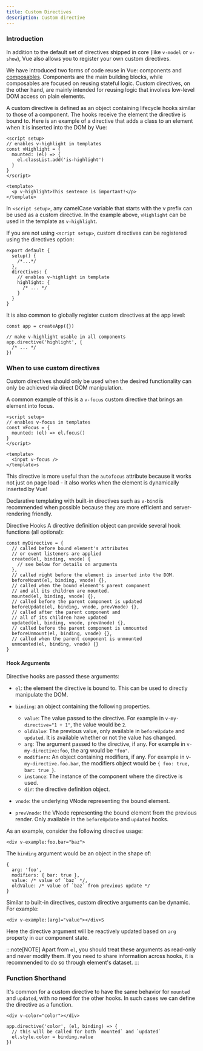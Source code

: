 ```yaml
---
title: Custom Directives
description: Custom directive
---
```


### Introduction​
In addition to the default set of directives shipped in core (like `v-model` or `v-show`), Vue also allows you to register your own custom directives.

We have introduced two forms of code reuse in Vue: components and [composables](reuseable/composables). Components are the main building blocks, while composables are focused on reusing stateful logic. Custom directives, on the other hand, are mainly intended for reusing logic that involves low-level DOM access on plain elements.

A custom directive is defined as an object containing lifecycle hooks similar to those of a component. The hooks receive the element the directive is bound to. Here is an example of a directive that adds a class to an element when it is inserted into the DOM by Vue:

```
<script setup>
// enables v-highlight in templates
const vHighlight = {
  mounted: (el) => {
    el.classList.add('is-highlight')
  }
}
</script>

<template>
  <p v-highlight>This sentence is important!</p>
</template>
```

In `<script setup>`, any camelCase variable that starts with the v prefix can be used as a custom directive. In the example above, `vHighlight` can be used in the template as `v-highlight`.

If you are not using `<script setup>`, custom directives can be registered using the directives option:

```
export default {
  setup() {
    /*...*/
  },
  directives: {
    // enables v-highlight in template
    highlight: {
      /* ... */
    }
  }
}
```

It is also common to globally register custom directives at the app level:

```
const app = createApp({})

// make v-highlight usable in all components
app.directive('highlight', {
  /* ... */
})
```

### When to use custom directives​
Custom directives should only be used when the desired functionality can only be achieved via direct DOM manipulation.

A common example of this is a `v-focus` custom directive that brings an element into focus.

```
<script setup>
// enables v-focus in templates
const vFocus = {
  mounted: (el) => el.focus()
}
</script>

<template>
  <input v-focus />
</template>s
```

This directive is more useful than the `autofocus` attribute because it works not just on page load - it also works when the element is dynamically inserted by Vue!

Declarative templating with built-in directives such as `v-bind` is recommended when possible because they are more efficient and server-rendering friendly.

Directive Hooks​
A directive definition object can provide several hook functions (all optional):

```
const myDirective = {
  // called before bound element's attributes
  // or event listeners are applied
  created(el, binding, vnode) {
    // see below for details on arguments
  },
  // called right before the element is inserted into the DOM.
  beforeMount(el, binding, vnode) {},
  // called when the bound element's parent component
  // and all its children are mounted.
  mounted(el, binding, vnode) {},
  // called before the parent component is updated
  beforeUpdate(el, binding, vnode, prevVnode) {},
  // called after the parent component and
  // all of its children have updated
  updated(el, binding, vnode, prevVnode) {},
  // called before the parent component is unmounted
  beforeUnmount(el, binding, vnode) {},
  // called when the parent component is unmounted
  unmounted(el, binding, vnode) {}
}
```

#### Hook Arguments​
Directive hooks are passed these arguments:

- `el`: the element the directive is bound to. This can be used to directly manipulate the DOM.

- `binding`: an object containing the following properties.

    - `value`: The value passed to the directive. For example in `v-my-directive="1 + 1"`, the value would be `2`.
    - `oldValue`: The previous value, only available in `beforeUpdate` and `updated`. It is available whether or not the value has changed.
    - `arg`: The argument passed to the directive, if any. For example in `v-my-directive:foo`, the arg would be `"foo"`.
    - `modifiers`: An object containing modifiers, if any. For example in v-`my-directive.foo.bar`, the modifiers object would be `{ foo: true, bar: true }`.
    - `instance`: The instance of the component where the directive is used.
    - `dir`: the directive definition object.
- `vnode`: the underlying VNode representing the bound element.

- `prevVnode`: the VNode representing the bound element from the previous render. Only available in the `beforeUpdate` and `updated` hooks.

As an example, consider the following directive usage:

```
<div v-example:foo.bar="baz">
```

The `binding` argument would be an object in the shape of:

```
{
  arg: 'foo',
  modifiers: { bar: true },
  value: /* value of `baz` */,
  oldValue: /* value of `baz` from previous update */
}
```

Similar to built-in directives, custom directive arguments can be dynamic. For example:

```
<div v-example:[arg]="value"></div>S
```

Here the directive argument will be reactively updated based on `arg` property in our component state.

:::note[NOTE]
Apart from `el`, you should treat these arguments as read-only and never modify them. If you need to share information across hooks, it is recommended to do so through element's dataset.
:::

### Function Shorthand​
It's common for a custom directive to have the same behavior for `mounted` and `updated`, with no need for the other hooks. In such cases we can define the directive as a function.

```
<div v-color="color"></div>
```
```
app.directive('color', (el, binding) => {
  // this will be called for both `mounted` and `updated`
  el.style.color = binding.value
})
```
